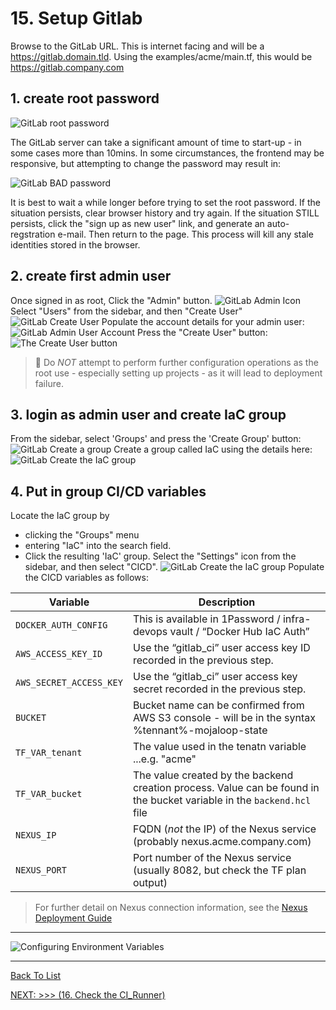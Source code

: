 # 15. Setup Gitlab

Browse to the GitLab URL.  This is internet facing and will be a <https://gitlab.domain.tld>. Using the examples/acme/main.tf, this would be <https://gitlab.company.com>

## 1. create root password

![GitLab root password](./d100.assets/1511.png)

The GitLab server can take a significant amount of time to start-up - in some cases more than 10mins.
In some circumstances, the frontend may be responsive, but attempting to change the password may result in:

![GitLab BAD password](./d100.assets/1512.png)

It is best to wait a while longer before trying to set the root password.  If the situation persists, clear browser history and try again.
If the situation STILL persists, click the "sign up as new user" link, and generate an auto-regstration e-mail.  Then return to the page.  This process will kill any stale identities stored in the browser.

## 2. create first admin user

Once signed in as root, Click the "Admin" button.
![GitLab Admin Icon](./d100.assets/1521.png)
Select "Users" from the sidebar, and then "Create User"
![GitLab Create User](./d100.assets/1522.png)
Populate the account details for your admin user:
![GitLab Admin User Account](./d100.assets/1523.png)
Press the "Create User" button:
![The Create User button](./d100.assets/1524.png)
> :stop_sign: Do *NOT* attempt to perform further configuration operations as the root use - especially setting up projects - as it will lead to deployment failure.

## 3. login as admin user and create IaC group

From the sidebar, select 'Groups' and press the 'Create Group' button:
![GitLab Create a group](./d100.assets/1531.png)
Create a group called IaC using the details here:
![GitLab Create the IaC group](./d100.assets/1532.png)

## 4. Put in group CI/CD variables

Locate the IaC group by

* clicking the "Groups" menu
* entering "IaC" into the search field.
* Click the resulting 'IaC' group.
Select the "Settings" icon from the sidebar, and then select "CICD".
![GitLab Create the IaC group](./d100.assets/1541.png)
Populate the CICD variables as follows:

|         Variable           |       Description                                                                                 |
|----------------------------|---------------------------------------------------------------------------------------------------|
| ```DOCKER_AUTH_CONFIG```   | This is available in 1Password / infra-devops vault / “Docker Hub IaC Auth”                       |
| ```AWS_ACCESS_KEY_ID```    | Use the “gitlab_ci” user access key ID recorded in the previous step.                             |
| ```AWS_SECRET_ACCESS_KEY```| Use the “gitlab_ci” user access key secret recorded in the previous step.                         |
| ```BUCKET```               | Bucket name can be confirmed from AWS S3 console - will be in the syntax %tennant%-mojaloop-state |
| ```TF_VAR_tenant```        | The value used in the tenatn variable       ...e.g. "acme"                                        |
| ```TF_VAR_bucket```        | The value created by the backend creation process. Value can be found in the bucket variable in the `backend.hcl` file |
| ```NEXUS_IP```             |  FQDN (*not* the IP) of the Nexus service (probably nexus.acme.company.com)                       |
| ```NEXUS_PORT```           | Port number of the Nexus service (usually 8082, but check the TF plan output)                     |

>For further detail on Nexus connection information, see the [Nexus Deployment Guide](./d30.deploying_nexus.md)

---
![Configuring Environment Variables](./d100.assets/1542.png)

---

[Back To List](./d100.building.md)

[NEXT: >>>    (16. Check the CI_Runner)](./d116.ci-runner-check.md)
